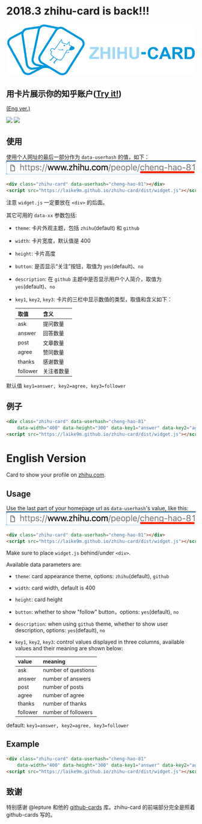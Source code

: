 # 2018.3 zhihu-card is back!!!

![](images/logo.png)

## 用卡片展示你的知乎账户(<a href="https://jsfiddle.net/laike9m/y65L76cq/6/" target="_blank">Try it!</a>)

[(Eng ver.)](#english-version)  


<img src="https://raw.githubusercontent.com/laike9m/zhihu-card/master/images/chenghao-zhihu.png" width="400px">
<img src="https://raw.githubusercontent.com/laike9m/zhihu-card/master/images/chenghao.png" width="400px">

## 使用

使用个人网址的最后一部分作为 `data-userhash` 的值，如下：
![](images/uid.png)

```html
<div class="zhihu-card" data-userhash="cheng-hao-81"></div>
<script src="https://laike9m.github.io/zhihu-card/dist/widget.js"></script>
```

注意 `widget.js` 一定要放在 `<div>` 的后面。

其它可用的 `data-xx` 参数包括:
* `theme`: 卡片外观主题，包括 `zhihu`(default) 和 `github`
* `width`: 卡片宽度，默认值是 400
* `height`: 卡片高度
* `button`: 是否显示“关注”按钮，取值为 `yes`(default)、`no`
* `description`: 在 `github` 主题中是否显示用户个人简介，取值为 `yes`(default)、`no`
* `key1`, `key2`, `key3`: 卡片的三栏中显示数值的类型，取值和含义如下：

  | 取值       | 含义    |
  | -------- | ----- |
  | ask      | 提问数量  |
  | answer   | 回答数量  |
  | post     | 文章数量  |
  | agree    | 赞同数量  |
  | thanks   | 感谢数量  |
  | follower | 关注者数量 |

默认值 `key1=answer, key2=agree, key3=follower`

## 例子
```html
<div class="zhihu-card" data-userhash="cheng-hao-81"
    data-width="400" data-height="300" data-key1="answer" data-key2="agree" data-key3="post" data-theme="github"></div>
<script src="https://laike9m.github.io/zhihu-card/dist/widget.js"></script>
```

# English Version

Card to show your profile on [zhihu.com](https://www.zhihu.com/).

## Usage

Use the last part of your homepage url as `data-userhash`'s value, like this:
![](images/uid.png)

```html
<div class="zhihu-card" data-userhash="cheng-hao-81"></div>
<script src="https://laike9m.github.io/zhihu-card/dist/widget.js"></script>
```

Make sure to place `widget.js` behind/under `<div>`.

Available data parameters are:
* `theme`: card appearance theme, options: `zhihu`(default), `github`
* `width`: card width, default is 400
* `height`: card height
* `button`: whether to show "follow" button，options: `yes`(default), `no`
* `description`: when using `github` theme, whether to show user description, options: `yes`(default), `no`
* `key1`, `key2`, `key3`: control values displayed in three columns, available values and their meaning are shown below:

  | value    | meaning             |
  | -------- | ------------------- |
  | ask      | number of questions |
  | answer   | number of answers   |
  | post     | number of posts     |
  | agree    | number of agree     |
  | thanks   | number of thanks    |
  | follower | number of followers |

default: `key1=answer, key2=agree, key3=follower`

## Example
```html
<div class="zhihu-card" data-userhash="cheng-hao-81"
    data-width="400" data-height="300" data-key1="answer" data-key2="agree" data-key3="post" data-theme="github"></div>
<script src="https://laike9m.github.io/zhihu-card/dist/widget.js"></script>
```

## 致谢
特别感谢 @lepture 和他的 [github-cards](https://github.com/lepture/github-cards) 库。zhihu-card 的前端部分完全是照着 github-cards 写的。
